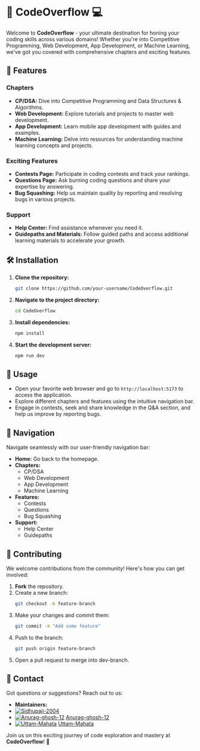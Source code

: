 # 🚀 CodeOverflow 💻

Welcome to **CodeOverflow** - your ultimate destination for honing your coding skills across various domains! Whether you're into Competitive Programming, Web Development, App Development, or Machine Learning, we've got you covered with comprehensive chapters and exciting features.

## 🚀 Features

### Chapters
- **CP/DSA:** Dive into Competitive Programming and Data Structures & Algorithms.
- **Web Development:** Explore tutorials and projects to master web development.
- **App Development:** Learn mobile app development with guides and examples.
- **Machine Learning:** Delve into resources for understanding machine learning concepts and projects.

### Exciting Features
- **Contests Page:** Participate in coding contests and track your rankings.
- **Questions Page:** Ask burning coding questions and share your expertise by answering.
- **Bug Squashing:** Help us maintain quality by reporting and resolving bugs in various projects.

### Support
- **Help Center:** Find assistance whenever you need it.
- **Guidepaths and Materials:** Follow guided paths and access additional learning materials to accelerate your growth.

## 🛠️ Installation

1. **Clone the repository:**
    ```bash
    git clone https://github.com/your-username/CodeOverflow.git
    ```

2. **Navigate to the project directory:**
    ```bash
    cd CodeOverflow
    ```

3. **Install dependencies:**
    ```bash
    npm install
    ```

4. **Start the development server:**
    ```bash
    npm run dev
    ```

## 📝 Usage

- Open your favorite web browser and go to `http://localhost:5173` to access the application.
- Explore different chapters and features using the intuitive navigation bar.
- Engage in contests, seek and share knowledge in the Q&A section, and help us improve by reporting bugs.

## 🧭 Navigation

Navigate seamlessly with our user-friendly navigation bar:
- **Home:** Go back to the homepage.
- **Chapters:**
  - CP/DSA
  - Web Development
  - App Development
  - Machine Learning
- **Features:**
  - Contests
  - Questions
  - Bug Squashing
- **Support:**
  - Help Center
  - Guidepaths

## 🤝 Contributing

We welcome contributions from the community! Here's how you can get involved:
1. **Fork** the repository.
2. Create a new branch:
    ```bash
    git checkout -b feature-branch
    ```
3. Make your changes and commit them:
    ```bash
    git commit -m "Add some feature"
    ```
4. Push to the branch:
    ```bash
    git push origin feature-branch
    ```
5. Open a pull request to merge into dev-branch.

## 📧 Contact

Got questions or suggestions? Reach out to us:
- **Maintainers:**
- [![Sidhupaji-2004](https://github.com/Sidhupaji-2004.png?size=100)](https://github.com/Sidhupaji-2004)
- [![Anurag-ghosh-12](https://github.com/Anurag-ghosh-12.png?size=100)](https://github.com/Anurag-ghosh-12) [Anurag-ghosh-12](https://github.com/Anurag-ghosh-12)
- [![Uttam-Mahata](https://github.com/Uttam-Mahata.png?size=100)](https://github.com/Uttam-Mahata) [Uttam-Mahata](https://github.com/Uttam-Mahata)

Join us on this exciting journey of code exploration and mastery at **CodeOverflow**! 🌟

